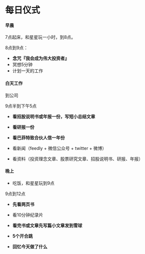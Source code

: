 # 每日仪式

#### 早晨

7点起床，和星星玩一小时，到8点。

8点到9点：

- **念咒『我会成为伟大投资者』**
- 冥想5分钟 
- 计划一天的工作



#### 白天工作

到公司

9点半到下午5点

- **看招股说明书或年报一份，写短小总结文章**
- **看研报一份**
- **看巴菲特致合伙人信一年份**

- 看新闻（feedly + 微信公众号 + twitter + 微博）

- 看资料（投资理念文章、股票研究文章、招股说明书、研报、年报）

  


#### 晚上

- 吃饭，和星星玩到9点

9点到12点

- **先看两页书**
- 看10分钟纪录片
- **看完书或文章先写篇小文章发到雪球**

- **5个开合跳**

- **回忆今天做了什么**

